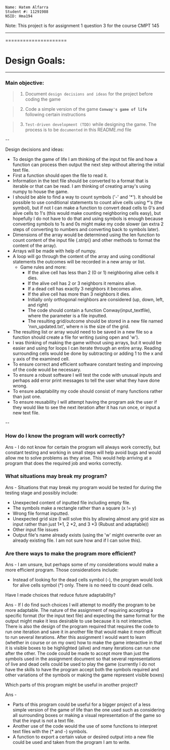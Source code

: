 `Name: Hatem Alfarra`  
`Student #: 11291988`  
`NSID: Hma194`

Note: This project is for assignment 1 question 3 for the course CMPT 145

---------------------------------
=====================

# Design Goals:
**            **

### Main objective: 

> 1. Document `design decisions and ideas` for the project before coding the game
 
> 2. Code a simple version of the game **`Conway's game of life`** following certain instructions

> 3. `Test-driven development (TDD)` while designing the game. The process is to be `documented` in this README.md file


--

Design decisions and ideas:

- To design the game of life I am thinking of the input txt file and how a function can process then output the next step without altering the initial text file.
- First a function should open the file to read it.
- Information in the text file should be converted to a format that is iterable or that can be read. I am thinking of creating array's using numpy to house the game.
- I should be able to find a way to count symbols ('-' and '*'). It should be possible to use conditional statements to count alive cells using *'s (the symbol), but if not I can make a function to convert dead cells to 0's and alive cells to 1's (this would make counting neighboring cells easy), but hopefully I do not have to do that and using symbols is enough because converting symbols to 1s and 0s might make my code slower (an extra 2 steps of converting to numbers and converting back to symbols later).
- Dimensions of the array would be determined using the len function to count content of the input file (.strip() and other methods to format the content of the array).
- Arrays will be made with help of numpy.
- A loop will go through the content of the array and using conditional statements the outcomes will be recorded in a new array or list.
  - Game rules and more: 
    - If the alive cell has less than 2 (0 or 1) neighboring alive cells it dies.
    - If the alive cell has 2 or 3 neighbors it remains alive.
    - If a dead cell has exactly 3 neighbors it becomes alive.
    - If the alive cell has more than 3 neighbors it dies.
    - Initially only orthogonal neighbors are considered (up, down, left, and right)
    - The code should contain a function Conway(input_textfile), where the parameter is a file inputted.
    - The resulting grid/outcome should be stored in a new file named 'nxn_updated.txt', where n is the size of the grid.
- The resulting list or array would need to be saved in a new file so a function should create a file for writing (using open and 'w').
- I was thinking of making the game without using arrays, but it would be easier and using for loops I can iterate through an entire array. Reading surrounding cells would be done by subtracting or adding 1 to the x and y axis of the examined cell.
- To ensure correct and efficient software constant testing and improving of the code would be necessary.
- To ensure a robust software I will test the code with unusual inputs and perhaps add error print messages to tell the user what they have done wrong.
- To ensure adaptability my code should consist of many functions rather than just one. 
- To ensure reusability I will attempt having the program ask the user if they would like to see the next iteration after it has run once, or input a new text file. 

--

### **How do I know the program will work correctly?**

Ans - I do not know for certain the program will always work correctly, but constant testing and working in small steps will help avoid bugs and would allow me to solve problems as they arise. This would help arriving at a program that does the required job and works correctly.

### **What situations may break my program?**

Ans - Situations that may break my program would be tested for during the testing stage and possibly include:
* Unexpected content of inputted file including empty file.
* The symbols make a rectangle rather than a square (x != y)
* Wrong file format inputted.
* Unexpected grid size (I will solve this by allowing almost any grid size as input rather than just 1*1, 2 *2, and 3 *3 (Rubust and adaptable))
* Other input file issues
* Output file's name already exists (using the 'w' might overwrite over an already existing file. I am not sure how and if I can solve this).


### Are there ways to make the program more efficient?

Ans - I am unsure, but perhaps some of my considerations would make a more efficient program. Those considerations include: 

* Instead of looking for the dead cells symbol (-), the program would look for alive cells symbol (*) only. There is no need to count dead cells.


Have I made choices that reduce future adaptability?

Ans - If I do find such choices I will attempt to modify the program to be more adaptable. 
The nature of the assignment of requiring accepting a specific format (for the input text file) and expecting the same format for the output might make it less desirable to use because it is not interactive. There is also the design of the program required that requires the code to run one iteration and save it in another file that would make it more difficult to run several iterations.
After this assignment I would want to learn (whether in course or on my own) how to make the game interactive in that it is visible boxes to be highlighted (alive) and many iterations can run one after the other.
The code could be made to accept more than just the symbols used in the assignment document so that several representations of live and dead cells could be used to play the game (currently I do not have the skills to have the program accept both the symbols required and other variations of the symbols or making the game represent visible boxes)

Which parts of this program might be useful in another project?

Ans - 
* Parts of this program could be useful for a bigger project of a less simple version of the game of life than the one used such as considering all surrounding boxes or making a visual representation of the game so that the input is not a text file.
* Another use of the code would the use of some functions to interpret text files with the (* and -) symbols. 
* A function to export a certain value or desired output into a new file could be used and taken from the program I am to write.